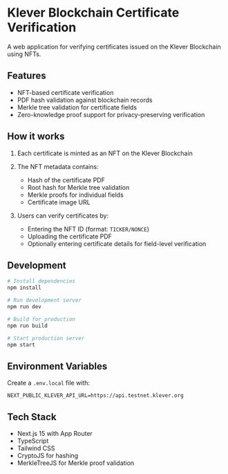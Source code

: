 # Klever Blockchain Certificate Verification

A web application for verifying certificates issued on the Klever Blockchain using NFTs.

## Features

- NFT-based certificate verification
- PDF hash validation against blockchain records
- Merkle tree validation for certificate fields
- Zero-knowledge proof support for privacy-preserving verification

## How it works

1. Each certificate is minted as an NFT on the Klever Blockchain
2. The NFT metadata contains:
   - Hash of the certificate PDF
   - Root hash for Merkle tree validation
   - Merkle proofs for individual fields
   - Certificate image URL

3. Users can verify certificates by:
   - Entering the NFT ID (format: `TICKER/NONCE`)
   - Uploading the certificate PDF
   - Optionally entering certificate details for field-level verification

## Development

```bash
# Install dependencies
npm install

# Run development server
npm run dev

# Build for production
npm run build

# Start production server
npm start
```

## Environment Variables

Create a `.env.local` file with:

```
NEXT_PUBLIC_KLEVER_API_URL=https://api.testnet.klever.org
```

## Tech Stack

- Next.js 15 with App Router
- TypeScript
- Tailwind CSS
- CryptoJS for hashing
- MerkleTreeJS for Merkle proof validation